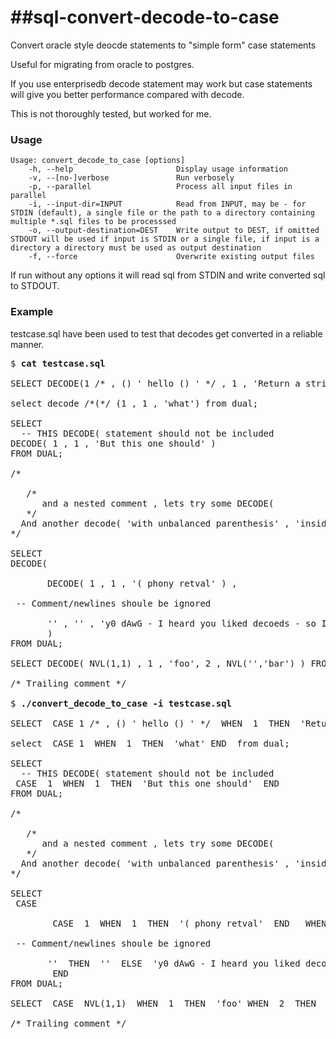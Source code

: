 ##sql-convert-decode-to-case
==================

Convert oracle style deocde statements to "simple form" case statements

Useful for migrating from oracle to postgres.

If you use enterprisedb decode statement may work but case statements will give you better performance compared with decode. 

This is not thoroughly tested, but worked for me.

### Usage

    Usage: convert_decode_to_case [options]
        -h, --help                       Display usage information
        -v, --[no-]verbose               Run verbosely
        -p, --parallel                   Process all input files in parallel
        -i, --input-dir=INPUT            Read from INPUT, may be - for STDIN (default), a single file or the path to a directory containing multiple *.sql files to be processsed
        -o, --output-destination=DEST    Write output to DEST, if omitted STDOUT will be used if input is STDIN or a single file, if input is a directory a directory must be used as output destination
        -f, --force                      Overwrite existing output files

If run without any options it will read sql from STDIN and write converted sql to STDOUT.

### Example

testcase.sql have been used to test that decodes get converted in a reliable manner.
<pre>
$ <b>cat testcase.sql</b> 

SELECT DECODE(1 /* , () ' hello () ' */ , 1 , 'Return a string )' , 'else return something with ticks and a parenthesis '')''') FROM DUAL;

select decode /*(*/ (1 , 1 , 'what') from dual;

SELECT
  -- THIS DECODE( statement should not be included
DECODE( 1 , 1 , 'But this one should' )
FROM DUAL;

/* 

   /* 
      and a nested comment , lets try some DECODE( 
   */ 
  And another decode( 'with unbalanced parenthesis' , 'inside a comment' , 'should not be converted'
*/

SELECT 
DECODE( 

       DECODE( 1 , 1 , '( phony retval' ) , 

 -- Comment/newlines shoule be ignored

       '' , '' , 'y0 dAwG - I heard you liked decoeds - so I put a decode in your decode' 
       ) 
FROM DUAL;

SELECT DECODE( NVL(1,1) , 1 , 'foo', 2 , NVL('','bar') ) FROM DUAL;

/* Trailing comment */

$ <b>./convert_decode_to_case -i testcase.sql </b>

SELECT  CASE 1 /* , () ' hello () ' */  WHEN  1  THEN  'Return a string )'  ELSE  'else return something with ticks and a parenthesis '')''' END  FROM DUAL;

select  CASE 1  WHEN  1  THEN  'what' END  from dual;

SELECT
  -- THIS DECODE( statement should not be included
 CASE  1  WHEN  1  THEN  'But this one should'  END 
FROM DUAL;

/* 

   /* 
      and a nested comment , lets try some DECODE( 
   */ 
  And another decode( 'with unbalanced parenthesis' , 'inside a comment' , 'should not be converted'
*/

SELECT 
 CASE  

        CASE  1  WHEN  1  THEN  '( phony retval'  END   WHEN  

 -- Comment/newlines shoule be ignored

       ''  THEN  ''  ELSE  'y0 dAwG - I heard you liked decoeds - so I put a decode in your decode' 
        END  
FROM DUAL;

SELECT  CASE  NVL(1,1)  WHEN  1  THEN  'foo' WHEN  2  THEN  NVL('','bar')  END  FROM DUAL;

/* Trailing comment */

</pre>
